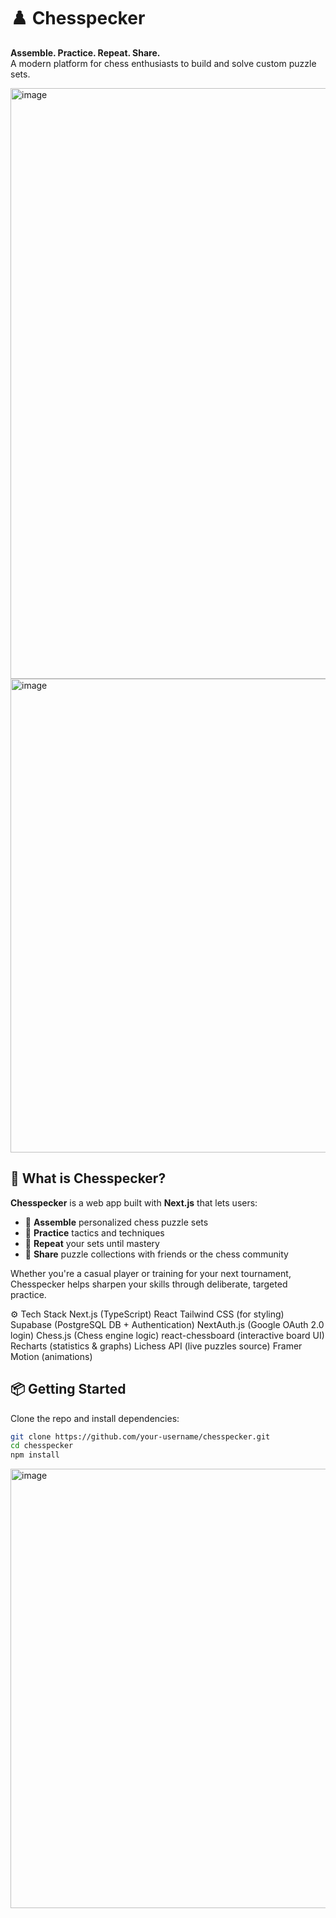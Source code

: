 # ♟️ Chesspecker

**Assemble. Practice. Repeat. Share.**  
A modern platform for chess enthusiasts to build and solve custom puzzle sets.

<img width="1887" height="945" alt="image" src="https://github.com/user-attachments/assets/9cebb037-dd73-4896-9bed-af80153b4e07" />
<img width="1279" height="758" alt="image" src="https://github.com/user-attachments/assets/4324d71b-a6a8-4499-824a-d4d6c120c9ce" />



## 🚀 What is Chesspecker?

**Chesspecker** is a web app built with **Next.js** that lets users:
- 🧩 **Assemble** personalized chess puzzle sets
- 🧠 **Practice** tactics and techniques
- 🔁 **Repeat** your sets until mastery
- 🔗 **Share** puzzle collections with friends or the chess community

Whether you're a casual player or training for your next tournament, Chesspecker helps sharpen your skills through deliberate, targeted practice.

⚙️ Tech Stack
Next.js (TypeScript)
React
Tailwind CSS (for styling)
Supabase (PostgreSQL DB + Authentication)
NextAuth.js (Google OAuth 2.0 login)
Chess.js (Chess engine logic)
react-chessboard (interactive board UI)
Recharts (statistics & graphs)
Lichess API (live puzzles source)
Framer Motion (animations)

## 📦 Getting Started

Clone the repo and install dependencies:

```bash
git clone https://github.com/your-username/chesspecker.git
cd chesspecker
npm install
```
<img width="1531" height="703" alt="image" src="https://github.com/user-attachments/assets/7b8acd8a-b295-4e15-93b2-8ce44c20e3d3" />

